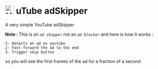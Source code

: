
# <img src="https://upload.wikimedia.org/wikipedia/commons/thumb/0/09/YouTube_full-color_icon_%282017%29.svg/1024px-YouTube_full-color_icon_%282017%29.svg.png" alt="YouTube" height="28" alt="uTube adSkipper" />  uTube adSkipper

A very simple YouTube adSkipper

**Note :** This is an `ad skipper` not an `ad blocker` and here is how it works :

    1- Detects an ad on youtube
    2- Fast-forward the ad to the end 
    3- Trigger skip button

so you will see the first frames of the ad for a fraction of a second
